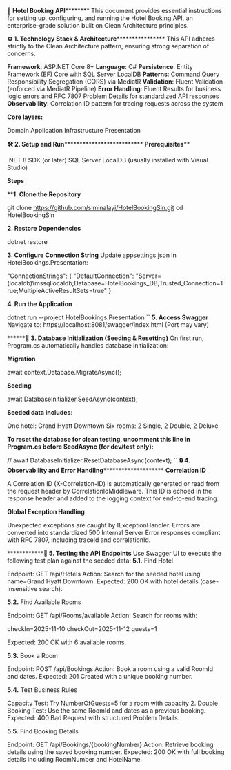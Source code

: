 ******************************************************************🚀 Hotel Booking API**************************************************************************
This document provides essential instructions for setting up, configuring, and running the Hotel Booking API, an enterprise-grade solution built on Clean Architecture principles.

******************************************************⚙️ 1. Technology Stack & Architecture**********************************************************************
This API adheres strictly to the Clean Architecture pattern, ensuring strong separation of concerns.

**Framework**: ASP.NET Core 8+
**Language**: C#
**Persistence**: Entity Framework (EF) Core with SQL Server LocalDB
**Patterns**: Command Query Responsibility Segregation (CQRS) via MediatR
**Validation**: Fluent Validation (enforced via MediatR Pipeline)
**Error Handling**: Fluent Results for business logic errors and RFC 7807 Problem Details for standardized API responses
**Observability**: Correlation ID pattern for tracing requests across the system

**Core layers:**

Domain
Application
Infrastructure
Presentation

**********************************************************🛠️ 2. Setup and Run************************************************************************************
**Prerequisites****

.NET 8 SDK (or later)
SQL Server LocalDB (usually installed with Visual Studio)

  **Steps**

****1. Clone the Repository**

git clone https://github.com/siminalayi/HotelBookingSln.git
cd HotelBookingSln

**2. Restore Dependencies**

dotnet restore

**3. Configure Connection String**
Update appsettings.json in HotelBookings.Presentation:

"ConnectionStrings": {
  "DefaultConnection": "Server=(localdb)\\mssqllocaldb;Database=HotelBookings_DB;Trusted_Connection=True;MultipleActiveResultSets=true"
}

**4. Run the Application**

dotnet run --project HotelBookings.Presentation
``
**5. Access Swagger**
Navigate to:
https://localhost:8081/swagger/index.html (Port may vary)


**********************************************************💾 3. Database Initialization (Seeding & Resetting)****************************************************
On first run, Program.cs automatically handles database initialization:

**Migration**

await context.Database.MigrateAsync();

**Seeding**

await DatabaseInitializer.SeedAsync(context);

**Seeded data includes**:

One hotel: Grand Hyatt Downtown
Six rooms: 2 Single, 2 Double, 2 Deluxe

**To reset the database for clean testing, uncomment this line in Program.cs before SeedAsync (for dev/test only):**

// await DatabaseInitializer.ResetDatabaseAsync(context);
``
****************************************************🔒 4. Observability and Error Handling************************************************************************
**Correlation ID**

A Correlation ID (X-Correlation-ID) is automatically generated or read from the request header by CorrelationIdMiddleware.
This ID is echoed in the response header and added to the logging context for end-to-end tracing.

**Global Exception Handling**

Unexpected exceptions are caught by IExceptionHandler.
Errors are converted into standardized 500 Internal Server Error responses compliant with RFC 7807, including traceId and correlationId.


**********************************************************************🧪 5. Testing the API Endpoints**********************************************************
Use Swagger UI to execute the following test plan against the seeded data:
**5.1.** Find Hotel

Endpoint: GET /api/Hotels
Action: Search for the seeded hotel using name=Grand Hyatt Downtown.
Expected: 200 OK with hotel details (case-insensitive search).

**5.2.** Find Available Rooms

Endpoint: GET /api/Rooms/available
Action: Search for rooms with:

checkIn=2025-11-10
checkOut=2025-11-12
guests=1

Expected: 200 OK with 6 available rooms.

**5.3.** Book a Room

Endpoint: POST /api/Bookings
Action: Book a room using a valid RoomId and dates.
Expected: 201 Created with a unique booking number.

**5.4.** Test Business Rules

Capacity Test: Try NumberOfGuests=5 for a room with capacity 2.
Double Booking Test: Use the same RoomId and dates as a previous booking.
Expected: 400 Bad Request with structured Problem Details.

**5.5.** Find Booking Details

Endpoint: GET /api/Bookings/{bookingNumber}
Action: Retrieve booking details using the saved booking number.
Expected: 200 OK with full booking details including RoomNumber and HotelName.

